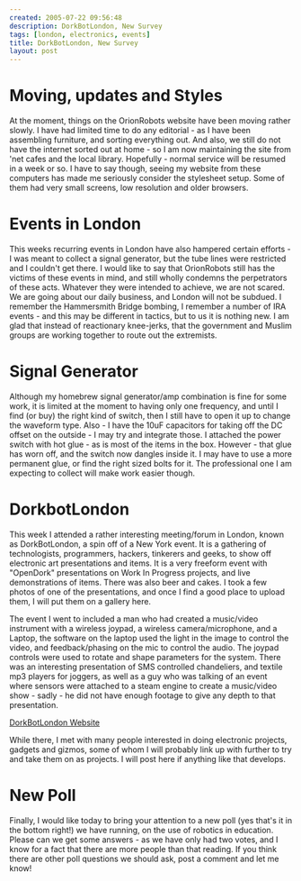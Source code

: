 ```yaml
---
created: 2005-07-22 09:56:48
description: DorkBotLondon, New Survey
tags: [london, electronics, events]
title: DorkBotLondon, New Survey
layout: post
---
```

# Moving, updates and Styles

At the moment, things on the OrionRobots website have been moving rather slowly. I have had limited time to do any editorial - as I have been assembling furniture, and sorting everything out. And also, we still do not have the internet sorted out at home - so I am now maintaining the site from 'net cafes and the local library. Hopefully - normal service will be resumed in a week or so. I have to say though, seeing my website from these computers has made me seriously consider the stylesheet setup. Some of them had very small screens, low resolution and older browsers.

# Events in London

This weeks recurring events in London have also hampered certain efforts - I was meant to collect a signal generator, but the tube lines were restricted and I couldn't get there. I would like to say that OrionRobots still has the victims of these events in mind, and still wholly condemns the perpetrators of these acts. Whatever they were intended to achieve, we are not scared. We are going about our daily business, and London will not be subdued. I remember the Hammersmith Bridge bombing, I remember a number of IRA events - and this may be different in tactics, but to us it is nothing new. I am glad that instead of reactionary knee-jerks, that the government and Muslim groups are working together to route out the extremists.

# Signal Generator

Although my homebrew signal generator/amp combination is fine for some work, it is limited at the moment to having only one frequency, and until I find (or buy) the right kind of switch, then I still have to open it up to change the waveform type. Also - I have the 10uF capacitors for taking off the DC offset on the outside - I may try and integrate those. I attached the power switch with hot glue - as is most of the items in the box. However - that glue has worn off, and the switch now dangles inside it. I may have to use a more permanent glue, or find the right sized bolts for it. The professional one I am expecting to collect will make work easier though.

# DorkbotLondon

This week I attended a rather interesting meeting/forum in London, known as DorkBotLondon, a spin off of a New York event. It is a gathering of technologists, programmers, hackers, tinkerers and geeks, to show off electronic art presentations and items. It is a very freeform event with "OpenDork" presentations on Work In Progress projects, and live demonstrations of items. There was also beer and cakes. I took a few photos of one of the presentations, and once I find a good place to upload them, I will put them on a gallery here.

The event I went to included a man who had created a music/video instrument with a wireless joypad, a wireless camera/microphone, and a Laptop, the software on the laptop used the light in the image to control the video, and feedback/phasing on the mic to control the audio. The joypad controls were used to rotate and shape parameters for the system. There was an interesting presentation of SMS controlled chandeliers, and textile mp3 players for joggers, as well as a guy who was talking of an event where sensors were attached to a steam engine to create a music/video show - sadly - he did not have enough footage to give any depth to that presentation.

[DorkBotLondon Website](http://dorkbotlondon.org/)

While there, I met with many people interested in doing electronic projects, gadgets and gizmos, some of whom I will probably link up with further to try and take them on as projects. I will post here if anything like that develops.

# New Poll

Finally, I would like today to bring your attention to a new poll (yes that's it in the bottom right!) we have running, on the use of robotics in education. Please can we get some answers - as we have only had two votes, and I know for a fact that there are more people than that reading. If you think there are other poll questions we should ask, post a comment and let me know!
